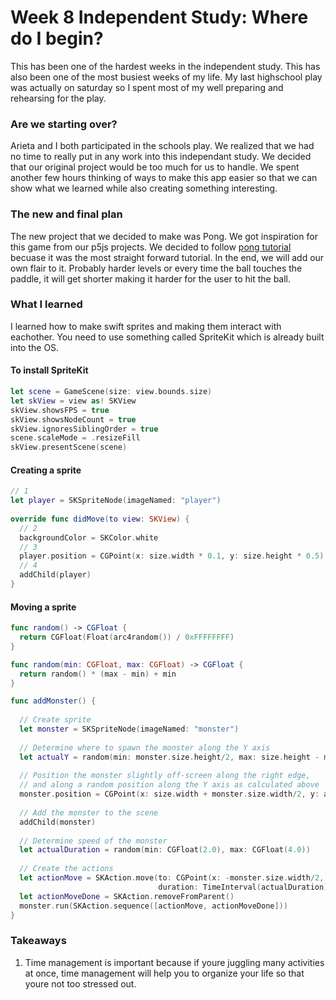 # Week 8 Independent Study: Where do I begin?
This has been one of the hardest weeks in the independent study. This has also been one of the most busiest weeks of my life. My last highschool play was actually on saturday so I spent most of my well preparing and rehearsing for the play.

### Are we starting over?

Arieta and I both participated in the schools play. We realized that we had no time to really put in any work into this independant study. We decided that our original project would be too much for us to handle. We spent another few hours thinking of ways to make this app easier so that we can show what we learned while also creating something interesting.

### The new and final plan

The new project that we decided to make was Pong. We got inspiration for this game from our p5js projects. We decided to follow [pong tutorial](https://www.youtube.com/watch?v=LdL99CH23E8) becuase it was the most straight forward tutorial. In the end, we will add our own flair to it. Probably harder levels or every time the ball touches the paddle, it will get shorter making it harder for the user to hit the ball.

### What I learned

I learned how to make swift sprites and making them interact with eachother. You need to use something called SpriteKit which is already built into the OS. 

#### To install SpriteKit
```swift
let scene = GameScene(size: view.bounds.size)
let skView = view as! SKView
skView.showsFPS = true
skView.showsNodeCount = true
skView.ignoresSiblingOrder = true
scene.scaleMode = .resizeFill
skView.presentScene(scene)
```

#### Creating a sprite
``` swift
// 1
let player = SKSpriteNode(imageNamed: "player")
  
override func didMove(to view: SKView) {
  // 2
  backgroundColor = SKColor.white
  // 3
  player.position = CGPoint(x: size.width * 0.1, y: size.height * 0.5)
  // 4
  addChild(player)
}
```

#### Moving a sprite
``` swift
func random() -> CGFloat {
  return CGFloat(Float(arc4random()) / 0xFFFFFFFF)
}

func random(min: CGFloat, max: CGFloat) -> CGFloat {
  return random() * (max - min) + min
}

func addMonster() {
  
  // Create sprite
  let monster = SKSpriteNode(imageNamed: "monster")
  
  // Determine where to spawn the monster along the Y axis
  let actualY = random(min: monster.size.height/2, max: size.height - monster.size.height/2)
  
  // Position the monster slightly off-screen along the right edge,
  // and along a random position along the Y axis as calculated above
  monster.position = CGPoint(x: size.width + monster.size.width/2, y: actualY)
  
  // Add the monster to the scene
  addChild(monster)
  
  // Determine speed of the monster
  let actualDuration = random(min: CGFloat(2.0), max: CGFloat(4.0))
  
  // Create the actions
  let actionMove = SKAction.move(to: CGPoint(x: -monster.size.width/2, y: actualY),
                                 duration: TimeInterval(actualDuration))
  let actionMoveDone = SKAction.removeFromParent()
  monster.run(SKAction.sequence([actionMove, actionMoveDone]))
}
```

### Takeaways
1. Time management is important because if youre juggling many activities at once, time management will help you to organize your life so that youre not too stressed out.